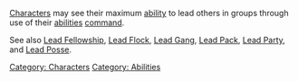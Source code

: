 [Characters](:Category:_Characters "wikilink") may see their maximum
[ability](:Category:_Abilities "wikilink") to lead others in groups
through use of their [abilities](Abilities "wikilink")
[command](:Category:_Commands "wikilink").

See also [Lead Fellowship](Lead_Fellowship "wikilink"), [Lead
Flock](Lead_Flock "wikilink"), [Lead Gang](Lead_Gang "wikilink"), [Lead
Pack](Lead_Pack "wikilink"), [Lead Party](Lead_Party "wikilink"), and
[Lead Posse](Lead_Posse "wikilink").

[Category: Characters](Category:_Characters "wikilink") [Category:
Abilities](Category:_Abilities "wikilink")
